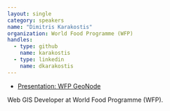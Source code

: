 ```yaml
---
layout: single
category: speakers
name: "Dimitris Karakostis"
organization: World Food Programme (WFP)
handles:
  - type: github
    name: karakostis
  - type: linkedin
    name: dkarakostis
---
```

- [Presentation: WFP GeoNode](https://drive.google.com/open?id=0B6vF-XFB9vy0cS1sSmlLdFNrMlk)

Web GIS Developer at World Food Programme (WFP).
